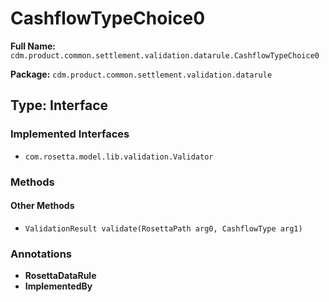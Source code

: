 # CashflowTypeChoice0

**Full Name:** `cdm.product.common.settlement.validation.datarule.CashflowTypeChoice0`

**Package:** `cdm.product.common.settlement.validation.datarule`

## Type: Interface

### Implemented Interfaces

- `com.rosetta.model.lib.validation.Validator`

### Methods

#### Other Methods

- `ValidationResult validate(RosettaPath arg0, CashflowType arg1)`

### Annotations

- **RosettaDataRule**
- **ImplementedBy**

